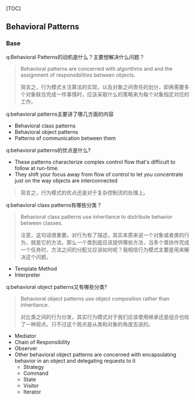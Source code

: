 [TOC]

## Behavioral Patterns

### Base

q:Behavioral Patterns的动机是什么？主要想解决什么问题？
>Behavioral patterns are concerned with algorithms and and the assignment of responsibilities between objects.
>
>简言之，行为模式关注算法的实现，以及对象之间责任的划分，即再需要多个对象联合完成一件事情时，应该采取什么的策略来为每个对象指定对应的工作。

q:behavioral patterns主要讲了哪几方面的内容
- Behavioral class patterns
- Behavioral object patterns
- Patterns of communication between them

q:behavioral patterns的优点是什么?
- These patterns characterize complex control flow that's difficult to follow at run-time.
- They shift your focus away from flow of control to let you concentrate just on the way objects are interconnected
>简言之，行为模式的优点还是对于复杂控制流的处理上。

q:behavioral class patterns有哪些分类？
>Behavioral class patterns use inheritance to distribute behavior between classes.
>
>注意，这句话很重要。对行为有了描述，其实本质来说一个对象或者类的行为，就是它的方法。那么一个类到底应该提供哪些方法，当多个类协作完成一个任务时，方法之间的分配又应该如何呢？我相信行为模式主要是用来解决这个问题。
- Template Method
- Interpreter

q:behavioral object patterns又有哪些分类?
>Behavioral object patterns use object composition rather than inheritance.
>
>对比类之间的行为分发，其实行为模式对于我们应该使用继承还是组合也给了一种观点。只不过这个观点是从类和对象的角度去说的。
- Mediator
- Chain of Responsibility
- Observer
- Other behavioral object patterns are concerned with encapsulating behavior in an object and delegating requests to it
  - Strategy
  - Command
  - State
  - Visitor
  - Iterator